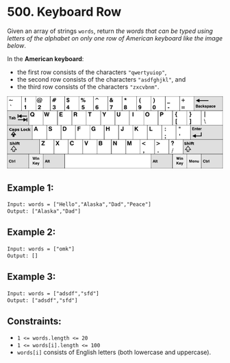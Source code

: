 # 500. Keyboard Row

Given an array of strings `words`, return _the words that can be typed using letters of the alphabet on only one row of American keyboard like the image below_.

In the **American keyboard**:

- the first row consists of the characters `"qwertyuiop"`,
- the second row consists of the characters `"asdfghjkl"`, and
- the third row consists of the characters `"zxcvbnm"`.

![Example](example.png)

## Example 1:

```
Input: words = ["Hello","Alaska","Dad","Peace"]
Output: ["Alaska","Dad"]
```

## Example 2:

```
Input: words = ["omk"]
Output: []
```

## Example 3:

```
Input: words = ["adsdf","sfd"]
Output: ["adsdf","sfd"]
```

## Constraints:

- `1 <= words.length <= 20`
- `1 <= words[i].length <= 100`
- `words[i]` consists of English letters (both lowercase and uppercase).
